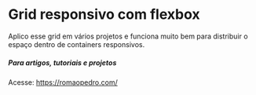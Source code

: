 # Grid responsivo com flexbox

Aplico esse grid em vários projetos e funciona muito bem para distribuir o espaço dentro de containers responsivos.

##### Para artigos, tutoriais e projetos
Acesse: https://romaopedro.com/

